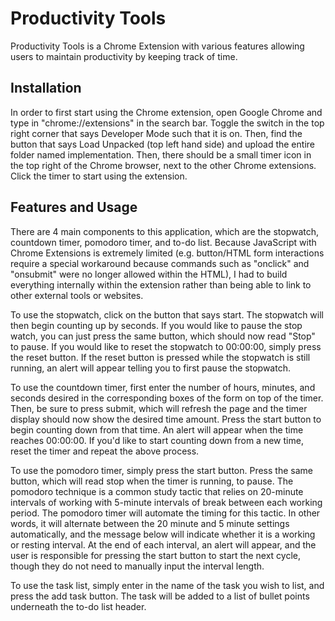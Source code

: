 # Productivity Tools
Productivity Tools is a Chrome Extension with various features allowing users to maintain productivity by keeping track of time.

## Installation

In order to first start using the Chrome extension, open Google Chrome and type in "chrome://extensions" in the search bar. Toggle the switch in the top
right corner that says Developer Mode such that it is on. Then, find the button that says Load Unpacked (top left hand side) and upload the entire folder named
implementation. Then, there should be a small timer icon in the top right of the Chrome browser, next to the other Chrome extensions. Click the timer
to start using the extension.

## Features and Usage

There are 4 main components to this application, which are the stopwatch, countdown timer, pomodoro timer, and to-do list. Because
JavaScript with Chrome Extensions is extremely limited (e.g. button/HTML form interactions require a special workaround because commands such as "onclick"
and "onsubmit" were no longer allowed within the HTML), I had to build everything internally within the extension rather than being able to link to other
external tools or websites.

To use the stopwatch, click on the button that says start. The stopwatch will then begin counting up by seconds. If you would like to pause the stop watch,
you can just press the same button, which should now read "Stop" to pause. If you would like to reset the stopwatch to 00:00:00, simply press the reset button.
If the reset button is pressed while the stopwatch is still running, an alert will appear telling you to first pause the stopwatch.

To use the countdown timer, first enter the number of hours, minutes, and seconds desired in the corresponding boxes of the form on top of the timer. Then, be
sure to press submit, which will refresh the page and the timer display should now show the desired time amount. Press the start button to begin counting down
from that time. An alert will appear when the time reaches 00:00:00. If you'd like to start counting down from a new time, reset the timer and repeat the above
process.

To use the pomodoro timer, simply press the start button. Press the same button, which will read stop when the timer is running, to pause. The pomodoro technique
is a common study tactic that relies on 20-minute intervals of working with 5-minute intervals of break between each working period. The pomodoro timer will
automate the timing for this tactic. In other words, it will alternate between the 20 minute and 5 minute settings automatically, and the message below will
indicate whether it is a working or resting interval. At the end of each interval, an alert will appear, and the user is responsible for pressing the start
button to start the next cycle, though they do not need to manually input the interval length.

To use the task list, simply enter in the name of the task you wish to list, and press the add task button. The task will be added to a list of bullet points
underneath the to-do list header.



